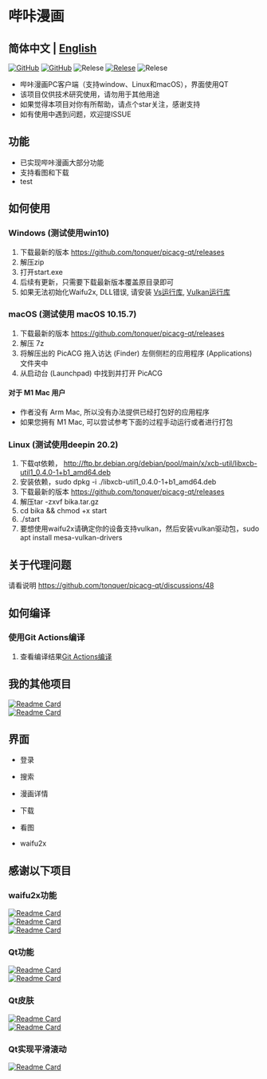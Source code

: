 # 哔咔漫画

## 简体中文 | [English](README_EN.md)

[![GitHub](https://img.shields.io/github/license/tonquer/picacg-qt)](https://raw.githubusercontent.com/tonquer/picacg-qt/master/LICENSE.txt)
[![GitHub](https://img.shields.io/github/workflow/status/tonquer/picacg-qt/CI?label=CI)](https://github.com/tonquer/picacg-qt/actions)
![Relese](https://img.shields.io/badge/Python-3.7.9%2B-brightgreen)
[![Relese](https://img.shields.io/github/v/release/tonquer/picacg-qt)](https://github.com/tonquer/picacg-qt/releases)
![Relese](https://img.shields.io/github/downloads/tonquer/picacg-qt/total)

- 哔咔漫画PC客户端（支持window、Linux和macOS），界面使用QT
- 该项目仅供技术研究使用，请勿用于其他用途
- 如果觉得本项目对你有所帮助，请点个star关注，感谢支持
- 如有使用中遇到问题，欢迎提ISSUE

## 功能
- 已实现哔咔漫画大部分功能
- 支持看图和下载
- test

## 如何使用
  ### Windows (测试使用win10)
  1. 下载最新的版本 https://github.com/tonquer/picacg-qt/releases
  2. 解压zip
  3. 打开start.exe
  4. 后续有更新，只需要下载最新版本覆盖原目录即可
  5. 如果无法初始化Waifu2x, DLL错误, 请安装 [Vs运行库](https://download.visualstudio.microsoft.com/download/pr/366c0fb9-fe05-4b58-949a-5bc36e50e370/015EDD4E5D36E053B23A01ADB77A2B12444D3FB6ECCEFE23E3A8CD6388616A16/VC_redist.x64.exe), [Vulkan运行库](https://sdk.lunarg.com/sdk/download/1.3.239.0/windows/VulkanRT-1.3.239.0-Installer.exe)

  ### macOS (测试使用 macOS 10.15.7)
  1. 下载最新的版本 https://github.com/tonquer/picacg-qt/releases
  2. 解压 7z
  3. 将解压出的 PicACG 拖入访达 (Finder) 左侧侧栏的应用程序 (Applications) 文件夹中
  4. 从启动台 (Launchpad) 中找到并打开 PicACG
  #### 对于 M1 Mac 用户
  * 作者没有 Arm Mac, 所以没有办法提供已经打包好的应用程序
  * 如果您拥有 M1 Mac, 可以尝试参考下面的过程手动运行或者进行打包

  ### Linux (测试使用deepin 20.2)
  1. 下载qt依赖， http://ftp.br.debian.org/debian/pool/main/x/xcb-util/libxcb-util1_0.4.0-1+b1_amd64.deb
  2. 安装依赖，sudo dpkg -i ./libxcb-util1_0.4.0-1+b1_amd64.deb
  3. 下载最新的版本 https://github.com/tonquer/picacg-qt/releases
  4. 解压tar -zxvf bika.tar.gz 
  5. cd bika && chmod +x start
  6. ./start
  7. 要想使用waifu2x请确定你的设备支持vulkan，然后安装vulkan驱动包，sudo apt install mesa-vulkan-drivers

## 关于代理问题
  请看说明 https://github.com/tonquer/picacg-qt/discussions/48

## 如何编译
  ### 使用Git Actions编译
  1. 查看编译结果[Git Actions编译](https://github.com/tonquer/picacg-qt/actions)

## 我的其他项目
 [![Readme Card](https://github-readme-stats.vercel.app/api/pin/?username=tonquer&repo=JMComic-qt)](https://github.com/tonquer/JMComic-qt)  
 [![Readme Card](https://github-readme-stats.vercel.app/api/pin/?username=tonquer&repo=ehentai-qt)](https://github.com/tonquer/ehentai-qt)  
 
## 界面

* 登录

* 搜索

* 漫画详情

* 下载

* 看图

* waifu2x

## 感谢以下项目
  ### waifu2x功能
   [![Readme Card](https://github-readme-stats.vercel.app/api/pin/?username=nagadomi&repo=waifu2x)](https://github.com/nagadomi/waifu2x)  
   [![Readme Card](https://github-readme-stats.vercel.app/api/pin/?username=nihui&repo=waifu2x-ncnn-vulkan)](https://github.com/nagadomi/waifu2x-ncnn-vulkan)  
   [![Readme Card](https://github-readme-stats.vercel.app/api/pin/?username=tonquer&repo=waifu2x-vulkan)](https://github.com/tonquer/waifu2x-vulkan)  
  ### Qt功能
   [![Readme Card](https://github-readme-stats.vercel.app/api/pin/?username=PyQt5&repo=PyQt)](https://github.com/PyQt5/PyQt)  
   [![Readme Card](https://github-readme-stats.vercel.app/api/pin/?username=PyQt5&repo=PyQtClient)](https://github.com/PyQt5/PyQtClient)  
  ### Qt皮肤
   [![Readme Card](https://github-readme-stats.vercel.app/api/pin/?username=UN-GCPDS&repo=qt-material)](https://github.com/UN-GCPDS/qt-material)  
   [![Readme Card](https://github-readme-stats.vercel.app/api/pin/?username=satchelwu&repo=QSS-Skin-Builder)](https://github.com/satchelwu/QSS-Skin-Builder)  
  ### Qt实现平滑滚动
   [![Readme Card](https://github-readme-stats.vercel.app/api/pin/?username=zhiyiYo&repo=Groove)](https://github.com/zhiyiYo/Groove)
